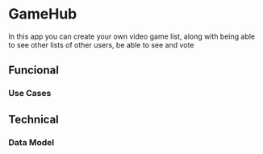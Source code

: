 # GameHub

In this app you can create your own video game list, along with being able to see other lists of other users, be able to see and vote

## Funcional

### Use Cases

## Technical

### Data Model